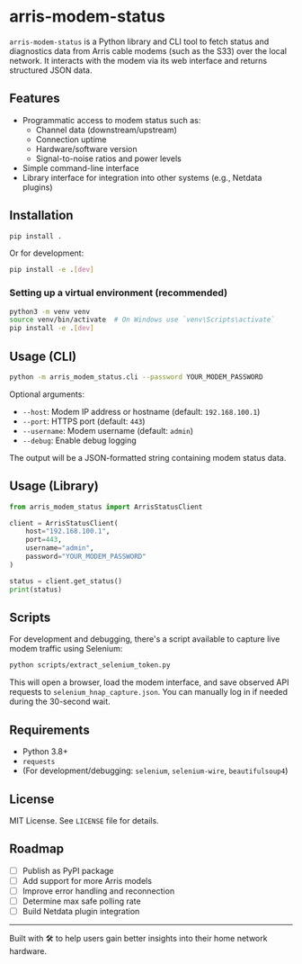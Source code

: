 # arris-modem-status

`arris-modem-status` is a Python library and CLI tool to fetch status and diagnostics data from Arris cable modems (such as the S33) over the local network. It interacts with the modem via its web interface and returns structured JSON data.

## Features

* Programmatic access to modem status such as:
  * Channel data (downstream/upstream)
  * Connection uptime
  * Hardware/software version
  * Signal-to-noise ratios and power levels
* Simple command-line interface
* Library interface for integration into other systems (e.g., Netdata plugins)

## Installation

```bash
pip install .
```

Or for development:

```bash
pip install -e .[dev]
```

### Setting up a virtual environment (recommended)

```bash
python3 -m venv venv
source venv/bin/activate  # On Windows use `venv\Scripts\activate`
pip install -e .[dev]
```

## Usage (CLI)

```bash
python -m arris_modem_status.cli --password YOUR_MODEM_PASSWORD
```

Optional arguments:
- `--host`: Modem IP address or hostname (default: `192.168.100.1`)
- `--port`: HTTPS port (default: `443`)
- `--username`: Modem username (default: `admin`)
- `--debug`: Enable debug logging

The output will be a JSON-formatted string containing modem status data.

## Usage (Library)

```python
from arris_modem_status import ArrisStatusClient

client = ArrisStatusClient(
    host="192.168.100.1",
    port=443,
    username="admin",
    password="YOUR_MODEM_PASSWORD"
)

status = client.get_status()
print(status)
```

## Scripts

For development and debugging, there's a script available to capture live modem traffic using Selenium:

```bash
python scripts/extract_selenium_token.py
```

This will open a browser, load the modem interface, and save observed API requests to `selenium_hnap_capture.json`.
You can manually log in if needed during the 30-second wait.

## Requirements

* Python 3.8+
* `requests`
* (For development/debugging: `selenium`, `selenium-wire`, `beautifulsoup4`)

## License

MIT License. See `LICENSE` file for details.

## Roadmap

* [ ] Publish as PyPI package
* [ ] Add support for more Arris models
* [ ] Improve error handling and reconnection
* [ ] Determine max safe polling rate
* [ ] Build Netdata plugin integration

---

Built with 🛠️ to help users gain better insights into their home network hardware.
